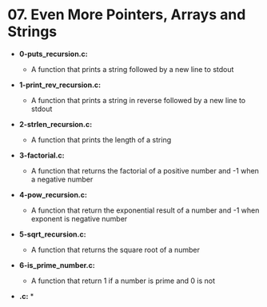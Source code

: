 # 07. Even More Pointers, Arrays and Strings

* **0-puts_recursion.c:**
    * A function that prints a string followed by a new line to stdout

* **1-print_rev_recursion.c:**
    * A function that prints a string in reverse followed by a new line to stdout

* **2-strlen_recursion.c:**
    * A function that prints the length of a string

* **3-factorial.c:**
    * A function that returns the factorial of a positive number and -1 when a negative number

* **4-pow_recursion.c:**
    * A function that return the exponential result of a number and -1 when exponent is negative number

* **5-sqrt_recursion.c:**
    * A function that returns the square root of a number

* **6-is_prime_number.c:**
    * A function that return 1 if a number is prime and 0 is not

* **.c:**
    * 
